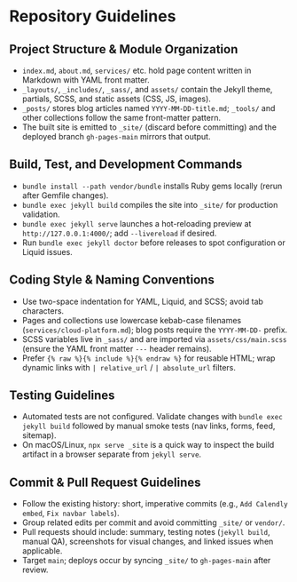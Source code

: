 # Repository Guidelines

## Project Structure & Module Organization
- `index.md`, `about.md`, `services/` etc. hold page content written in Markdown with YAML front matter.
- `_layouts/`, `_includes/`, `_sass/`, and `assets/` contain the Jekyll theme, partials, SCSS, and static assets (CSS, JS, images).
- `_posts/` stores blog articles named `YYYY-MM-DD-title.md`; `_tools/` and other collections follow the same front-matter pattern.
- The built site is emitted to `_site/` (discard before committing) and the deployed branch `gh-pages-main` mirrors that output.

## Build, Test, and Development Commands
- `bundle install --path vendor/bundle` installs Ruby gems locally (rerun after Gemfile changes).
- `bundle exec jekyll build` compiles the site into `_site/` for production validation.
- `bundle exec jekyll serve` launches a hot-reloading preview at `http://127.0.0.1:4000/`; add `--livereload` if desired.
- Run `bundle exec jekyll doctor` before releases to spot configuration or Liquid issues.

## Coding Style & Naming Conventions
- Use two-space indentation for YAML, Liquid, and SCSS; avoid tab characters.
- Pages and collections use lowercase kebab-case filenames (`services/cloud-platform.md`); blog posts require the `YYYY-MM-DD-` prefix.
- SCSS variables live in `_sass/` and are imported via `assets/css/main.scss` (ensure the YAML front matter `---` header remains).
- Prefer `{% raw %}{% include %}{% endraw %}` for reusable HTML; wrap dynamic links with `| relative_url` / `| absolute_url` filters.

## Testing Guidelines
- Automated tests are not configured. Validate changes with `bundle exec jekyll build` followed by manual smoke tests (nav links, forms, feed, sitemap).
- On macOS/Linux, `npx serve _site` is a quick way to inspect the build artifact in a browser separate from `jekyll serve`.

## Commit & Pull Request Guidelines
- Follow the existing history: short, imperative commits (e.g., `Add Calendly embed`, `Fix navbar labels`).
- Group related edits per commit and avoid committing `_site/` or `vendor/`.
- Pull requests should include: summary, testing notes (`jekyll build`, manual QA), screenshots for visual changes, and linked issues when applicable.
- Target `main`; deploys occur by syncing `_site/` to `gh-pages-main` after review.
